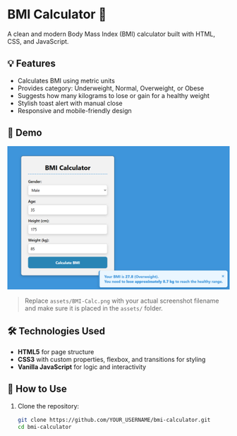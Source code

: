 # BMI Calculator 🧮

A clean and modern Body Mass Index (BMI) calculator built with HTML, CSS, and JavaScript.

## 💡 Features

- Calculates BMI using metric units
- Provides category: Underweight, Normal, Overweight, or Obese
- Suggests how many kilograms to lose or gain for a healthy weight
- Stylish toast alert with manual close
- Responsive and mobile-friendly design

## 🚀 Demo

![BMI Calculator Screenshot](assets/BMI-Calc.png)

> Replace `assets/BMI-Calc.png` with your actual screenshot filename and make sure it is placed in the `assets/` folder.

## 🛠️ Technologies Used

- **HTML5** for page structure
- **CSS3** with custom properties, flexbox, and transitions for styling
- **Vanilla JavaScript** for logic and interactivity

## 🔧 How to Use

1. Clone the repository:

   ```bash
   git clone https://github.com/YOUR_USERNAME/bmi-calculator.git
   cd bmi-calculator